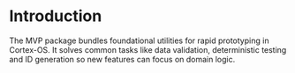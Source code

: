 # Introduction

The MVP package bundles foundational utilities for rapid prototyping in Cortex-OS. It solves common tasks like data validation, deterministic testing and ID generation so new features can focus on domain logic.
